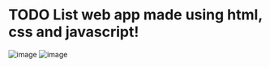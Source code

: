 # TODO List web app made using html, css and javascript!

![image](https://user-images.githubusercontent.com/94288311/200905651-d95c2d42-876d-4c8f-8fd8-a90844974cb7.png)
![image](https://user-images.githubusercontent.com/94288311/200905716-dd4f2c84-1381-466c-8fb7-998de72c5f57.png)
